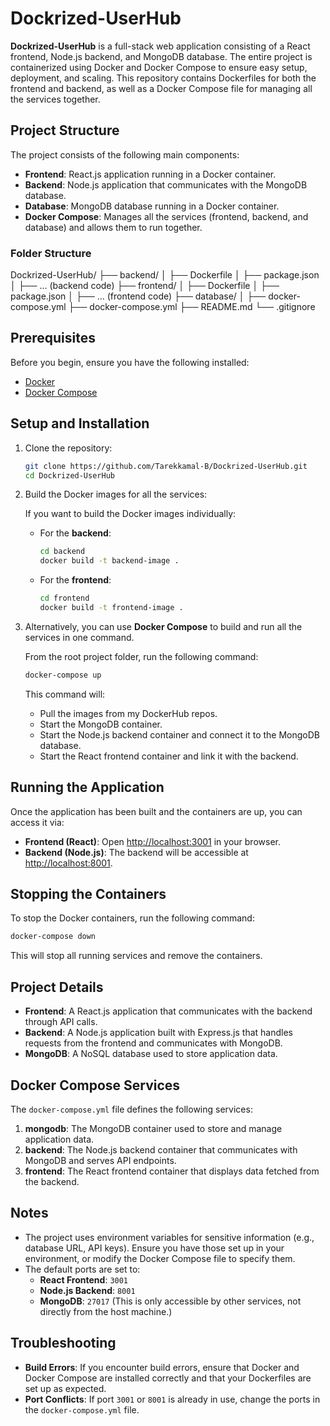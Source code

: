 # Dockrized-UserHub

**Dockrized-UserHub** is a full-stack web application consisting of a React frontend, Node.js backend, and MongoDB database. The entire project is containerized using Docker and Docker Compose to ensure easy setup, deployment, and scaling. This repository contains Dockerfiles for both the frontend and backend, as well as a Docker Compose file for managing all the services together.

## Project Structure

The project consists of the following main components:

- **Frontend**: React.js application running in a Docker container.
- **Backend**: Node.js application that communicates with the MongoDB database.
- **Database**: MongoDB database running in a Docker container.
- **Docker Compose**: Manages all the services (frontend, backend, and database) and allows them to run together.

### Folder Structure

Dockrized-UserHub/
├── backend/ 
│   ├── Dockerfile
│   ├── package.json
│   ├── ... (backend code)
├── frontend/
│   ├── Dockerfile
│   ├── package.json
│   ├── ... (frontend code)
├── database/ 
│   ├── docker-compose.yml 
├── docker-compose.yml 
├── README.md 
└── .gitignore 


## Prerequisites

Before you begin, ensure you have the following installed:

- [Docker](https://www.docker.com/get-started)
- [Docker Compose](https://docs.docker.com/compose/install/)

## Setup and Installation

1. Clone the repository:

    ```bash
    git clone https://github.com/Tarekkamal-B/Dockrized-UserHub.git
    cd Dockrized-UserHub
    ```

2. Build the Docker images for all the services:

    If you want to build the Docker images individually:

    - For the **backend**:
        ```bash
        cd backend
        docker build -t backend-image .
        ```
    
    - For the **frontend**:
        ```bash
        cd frontend
        docker build -t frontend-image .
        ```

3. Alternatively, you can use **Docker Compose** to build and run all the services in one command.

    From the root project folder, run the following command:
    ```bash
    docker-compose up 
    ```

    This command will:
    - Pull the images from my DockerHub repos.
    - Start the MongoDB container.
    - Start the Node.js backend container and connect it to the MongoDB database.
    - Start the React frontend container and link it with the backend.

## Running the Application

Once the application has been built and the containers are up, you can access it via:

- **Frontend (React)**: Open [http://localhost:3001](http://localhost:3000) in your browser.
- **Backend (Node.js)**: The backend will be accessible at [http://localhost:8001](http://localhost:8001).



## Stopping the Containers

To stop the Docker containers, run the following command:

```bash
docker-compose down
```

This will stop all running services and remove the containers.

## Project Details

- **Frontend**: A React.js application that communicates with the backend through API calls.
- **Backend**: A Node.js application built with Express.js that handles requests from the frontend and communicates with MongoDB.
- **MongoDB**: A NoSQL database used to store application data.

## Docker Compose Services

The `docker-compose.yml` file defines the following services:

1. **mongodb**: The MongoDB container used to store and manage application data.
2. **backend**: The Node.js backend container that communicates with MongoDB and serves API endpoints.
3. **frontend**: The React frontend container that displays data fetched from the backend.

## Notes

- The project uses environment variables for sensitive information (e.g., database URL, API keys). Ensure you have those set up in your environment, or modify the Docker Compose file to specify them.
- The default ports are set to:
  - **React Frontend**: `3001`
  - **Node.js Backend**: `8001`
  - **MongoDB**: `27017` (This is only accessible by other services, not directly from the host machine.)

## Troubleshooting

- **Build Errors**: If you encounter build errors, ensure that Docker and Docker Compose are installed correctly and that your Dockerfiles are set up as expected.
- **Port Conflicts**: If port `3001` or `8001` is already in use, change the ports in the `docker-compose.yml` file.
```

